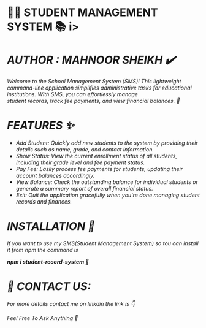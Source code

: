 <h1><b <i> 👨‍🎓 STUDENT MANAGEMENT SYSTEM 📚 </b>i></b></h1>
<h1><i>AUTHOR : MAHNOOR SHEIKH ✔️</i></h1>
<p><i>Welcome to the School Management System (SMS)! This lightweight command-line application simplifies administrative tasks for educational institutions. With SMS, you can effortlessly manage</br>
student records, track fee payments, and view financial balances. 📌</i></p>
<h1><b><i>FEATURES ✨</i></b></h1>
<ul>
  <li>
    <i>Add Student: Quickly add new students to the system by providing their details such as name, grade, and contact information.</i>
  </li>
  <li><i>Show Status: View the current enrollment status of all students, including their grade level and fee payment status.</i></li>
  <li><i>Pay Fee: Easily process fee payments for students, updating their account balances accordingly.</i></li>
  <li><i>View Balance: Check the outstanding balance for individual students or generate a summary report of overall financial status.</i></li>
  <li><i>Exit: Quit the application gracefully when you're done managing student records and finances.</i></li>
</ul>
<h1><i>INSTALLATION 📍</i></h1>
<p><i>If you want to use my SMS(Student Management System) so tou can install it from npm the command is </i></p>
<p><b><i>npm i student-record-system 🔴</i></b></p>
<h1><b><i>📧 CONTACT US:</i></b></h1>
<p><i>For more details contact me on linkdin the link is 👇</i></p>
<link src = "https://www.linkedin.com/in/growthmonii/">
<p><i>Feel Free To Ask Anything 🌸</i></p>
